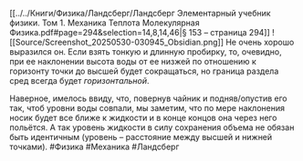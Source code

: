 [[../../Книги/Физика/Ландсберг/Ландсберг Элементарный учебник физики. Том 1. Механика Теплота Молекулярная Физика.pdf#page=294&selection=14,8,14,46|§ 153 – страница 294]]
![[Source/Screenshot_20250530-030945_Obsidian.png]]
Не очень хорошо выразился он. Если взять тонкую и длинную пробирку, то, очевидно, при ее наклонении высота воды от ее низжей по отношению к горизонту точки до высшей будет сокращаться, но граница раздела сред всегда будет *горизонтальной*.

Наверное, имелось ввиду, что, повернув чайник и подняв/опустив его так, чтоб уровни воды совпали, мы заметим, что по мере наклонения носик будет все ближе к жидкости и в конце концов она через него польётся. А так уровень жидкости в силу сохранения объема не обязан быть идентичным (уровень – расстояние между высшей и нижней точками).
#Физика #Механика #Ландсберг
